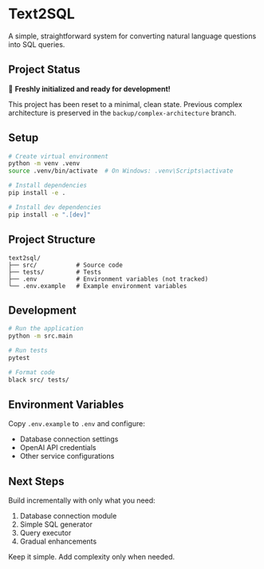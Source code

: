 # Text2SQL

A simple, straightforward system for converting natural language questions into SQL queries.

## Project Status

🚀 **Freshly initialized and ready for development!**

This project has been reset to a minimal, clean state. Previous complex architecture is preserved in the `backup/complex-architecture` branch.

## Setup

```bash
# Create virtual environment
python -m venv .venv
source .venv/bin/activate  # On Windows: .venv\Scripts\activate

# Install dependencies
pip install -e .

# Install dev dependencies
pip install -e ".[dev]"
```

## Project Structure

```
text2sql/
├── src/           # Source code
├── tests/         # Tests
├── .env           # Environment variables (not tracked)
└── .env.example   # Example environment variables
```

## Development

```bash
# Run the application
python -m src.main

# Run tests
pytest

# Format code
black src/ tests/
```

## Environment Variables

Copy `.env.example` to `.env` and configure:

- Database connection settings
- OpenAI API credentials
- Other service configurations

## Next Steps

Build incrementally with only what you need:

1. Database connection module
2. Simple SQL generator
3. Query executor
4. Gradual enhancements

Keep it simple. Add complexity only when needed.
